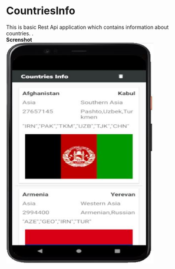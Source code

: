 # CountriesInfo
This is basic Rest Api application which contains information about countries. .<br>
<b>Screnshot</b><br>
<img src="images/img1.JPG" height="600" width="400">
